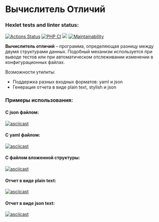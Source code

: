 # Вычислитель Отличий

### Hexlet tests and linter status:
[![Actions Status](https://github.com/210danila/php-project-48/workflows/hexlet-check/badge.svg)](https://github.com/210danila/php-project-48/actions)
[![PHP CI](https://github.com/210danila/php-project-48/actions/workflows/main.yml/badge.svg)](https://github.com/210danila/php-project-48/actions/workflows/main.yml)
<a href="https://codeclimate.com/github/210danila/php-project-48/test_coverage"><img src="https://api.codeclimate.com/v1/badges/cb8ae7cc8b8c5b2fb5d2/test_coverage" /></a>
[![Maintainability](https://api.codeclimate.com/v1/badges/cb8ae7cc8b8c5b2fb5d2/maintainability)](https://codeclimate.com/github/210danila/php-project-48/maintainability)

**Вычислитель отличий** – программа, определяющая разницу между двумя структурами данных. Подобный механизм используется при выводе тестов или при автоматическом отслеживании изменении в конфигурационных файлах.

Возможности утилиты:
- Поддержка разных входных форматов: yaml и json
- Генерация отчета в виде plain text, stylish и json

### Примеры использования:

#### С json файлом: #
[![asciicast](https://asciinema.org/a/o2qQvsLlYp7qwD9oXD35LV0N2.svg)](https://asciinema.org/a/o2qQvsLlYp7qwD9oXD35LV0N2)

#### С yaml файлом: #
[![asciicast](https://asciinema.org/a/fFp6bBeGPMGHBh2rri2gLCFzT.svg)](https://asciinema.org/a/fFp6bBeGPMGHBh2rri2gLCFzT)

#### С файлом вложенной структуры: #
[![asciicast](https://asciinema.org/a/zxZzmBAsMHUCqXX9ECcxtyKfz.svg)](https://asciinema.org/a/zxZzmBAsMHUCqXX9ECcxtyKfz)

#### Отчет в виде plain text: #
[![asciicast](https://asciinema.org/a/t0PHPbYA7Ks1M3ibam5uC3NVj.svg)](https://asciinema.org/a/t0PHPbYA7Ks1M3ibam5uC3NVj)

#### Отчет в виде json text: #
[![asciicast](https://asciinema.org/a/VC92QyqGsrEPvioSUDjYXcnLI.svg)](https://asciinema.org/a/VC92QyqGsrEPvioSUDjYXcnLI)
